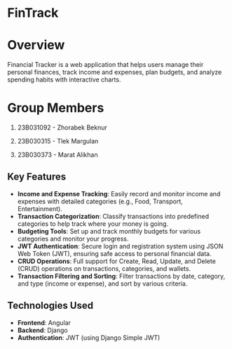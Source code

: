 # FinTrack

# Overview

Financial Tracker is a web application that helps users manage their personal finances, track income and expenses, plan budgets, and analyze spending habits with interactive charts.

# Group Members

1) 23B031092 - Zhorabek Beknur
   
2) 23B030315 - Tlek Margulan
   
3) 23B030373 - Marat Alikhan

## Key Features

- **Income and Expense Tracking**: Easily record and monitor income and expenses with detailed categories (e.g., Food, Transport, Entertainment).
- **Transaction Categorization**: Classify transactions into predefined categories to help track where your money is going.
- **Budgeting Tools**: Set up and track monthly budgets for various categories and monitor your progress.
- **JWT Authentication**: Secure login and registration system using JSON Web Token (JWT), ensuring safe access to personal financial data.
- **CRUD Operations**: Full support for Create, Read, Update, and Delete (CRUD) operations on transactions, categories, and wallets.
- **Transaction Filtering and Sorting**: Filter transactions by date, category, and type (income or expense), and sort by various criteria.
  
## Technologies Used

- **Frontend**: Angular
- **Backend**: Django
- **Authentication**: JWT (using Django Simple JWT)
